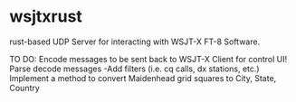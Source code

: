 # wsjtxrust
rust-based UDP Server for interacting with WSJT-X FT-8 Software.

TO DO:  Encode messages to be sent back to WSJT-X Client for control
        UI!
        Parse decode messages
            -Add filters (i.e. cq calls, dx stations, etc.)
        Implement a method to convert Maidenhead grid squares to City, State, Country

